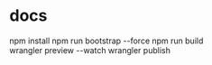 # docs

npm install
npm run bootstrap --force
npm run build  
wrangler preview --watch 
wrangler publish